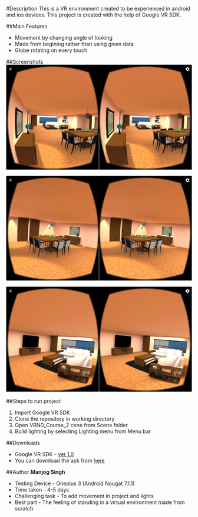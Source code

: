 #Description
This is a VR environment created to be experienced in android and ios devices. This project is created with the help of Google VR SDK.

##Main Features
* Movement by changing angle of looking
* Made from begining rather than using given data
* Globe rotating on every touch

##Screenshots
![Screenshot_20170128-135305.png](https://github.com/manjogsingh/VR-Apartment/blob/master/Screenshots/Screenshot_20170128-135305.png)

![Screenshot_20170128-135612.png](https://github.com/manjogsingh/VR-Apartment/blob/master/Screenshots/Screenshot_20170128-135612.png)

![Screenshot_20170128-135621.png](https://github.com/manjogsingh/VR-Apartment/blob/master/Screenshots/Screenshot_20170128-135621.png)

##Steps to run project
1. Import Google VR SDK
2. Clone the repository in working directory
3. Open VRND_Course_2 cene from Scene folder
4. Build lighting by selecting Lighting menu from Menu bar

##Downloads
* Google VR SDK - [ver 1.0](https://github.com/googlevr/gvr-unity-sdk/releases/tag/v1.0.0)
* You can download the apk from [here](https://github.com/manjogsingh/VR-Apartment/releases/tag/v1.0.0)

##Author
**Manjog Singh**
* Testing Device - Oneplus 3 (Android Nougat 7.1.1)
* Time taken - 4-5 days
* Challenging task - To add movement in project and lights
* Best part - The feeling of standing in a virtual environment made from scratch
